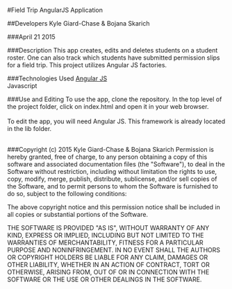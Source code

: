 #Field Trip AngularJS Application

##Developers
Kyle Giard-Chase & Bojana Skarich

###April 21 2015

###Description
This app creates, edits and deletes students on a student roster. One can also track which students have submitted permission slips for a field trip. This project utilizes Angular JS factories. 

###Technologies Used
<a href='https://angularjs.org/'>Angular JS</a> <br>
Javascript

###Use and Editing
To use the app, clone the repository. In the top level of the project folder, click on index.html and open it in your web browser.<br><br>
To edit the app, you will need Angular JS. This framework is already located in the lib folder. <br><br>


###Copyright (c) 2015 Kyle Giard-Chase & Bojana Skarich
Permission is hereby granted, free of charge, to any person obtaining a copy
of this software and associated documentation files (the "Software"), to deal
in the Software without restriction, including without limitation the rights
to use, copy, modify, merge, publish, distribute, sublicense, and/or sell
copies of the Software, and to permit persons to whom the Software is
furnished to do so, subject to the following conditions:

The above copyright notice and this permission notice shall be included in
all copies or substantial portions of the Software.

THE SOFTWARE IS PROVIDED "AS IS", WITHOUT WARRANTY OF ANY KIND, EXPRESS OR
IMPLIED, INCLUDING BUT NOT LIMITED TO THE WARRANTIES OF MERCHANTABILITY,
FITNESS FOR A PARTICULAR PURPOSE AND NONINFRINGEMENT. IN NO EVENT SHALL THE
AUTHORS OR COPYRIGHT HOLDERS BE LIABLE FOR ANY CLAIM, DAMAGES OR OTHER
LIABILITY, WHETHER IN AN ACTION OF CONTRACT, TORT OR OTHERWISE, ARISING FROM,
OUT OF OR IN CONNECTION WITH THE SOFTWARE OR THE USE OR OTHER DEALINGS IN
THE SOFTWARE.
